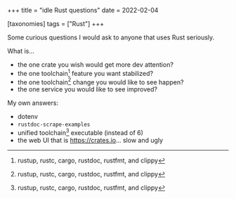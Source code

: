 +++
title = "idle Rust questions"
date = 2022-02-04

[taxonomies]
tags = ["Rust"]
+++

Some curious questions I would ask to anyone that uses Rust seriously.

What is...

- the one crate you wish would get more dev attention?
- the one toolchain[^1] feature you want stabilized?
- the one toolchain[^1] change you would like to see happen?
- the one service you would like to see improved?

My own answers:

- dotenv
- `rustdoc-scrape-examples`
- unified toolchain[^1] executable (instead of 6)
- the web UI that is <https://crates.io>... slow and ugly

[^1]: rustup, rustc, cargo, rustdoc, rustfmt, and clippy
